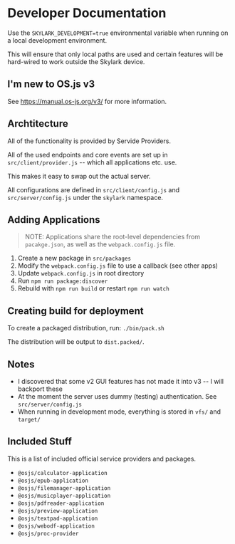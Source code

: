 # Developer Documentation

Use the `SKYLARK_DEVELOPMENT=true` environmental variable when running on a local development environment.

This will ensure that only local paths are used and certain features will be hard-wired to work outside the Skylark device.

## I'm new to OS.js v3

See https://manual.os-js.org/v3/ for more information.

## Archtitecture

All of the functionality is provided by Servide Providers.

All of the used endpoints and core events are set up in `src/client/provider.js` -- which all applications etc. use.

This makes it easy to swap out the actual server.

All configurations are defined in `src/client/config.js` and `src/server/config.js` under the `skylark` namespace.

## Adding Applications

> NOTE: Applications share the root-level dependencies from `pacakge.json`, as well as the `webpack.config.js` file.

1. Create a new package in `src/packages`
2. Modify the `webpack.config.js` file to use a callback (see other apps)
3. Update `webpack.config.js` in root directory
4. Run `npm run package:discover`
5. Rebuild with `npm run build` or restart `npm run watch`

## Creating build for deployment

To create a packaged distribution, run: `./bin/pack.sh`

The distribution will be output to `dist.packed/`.

## Notes

* I discovered that some v2 GUI features has not made it into v3 -- I will backport these
* At the moment the server uses dummy (testing) authentication. See `src/server/config.js`
* When running in development mode, everything is stored in `vfs/` and `target/`

## Included Stuff

This is a list of included official service providers and packages.

* `@osjs/calculator-application`
* `@osjs/epub-application`
* `@osjs/filemanager-application`
* `@osjs/musicplayer-application`
* `@osjs/pdfreader-application`
* `@osjs/preview-application`
* `@osjs/textpad-application`
* `@osjs/webodf-application`
* `@osjs/proc-provider`
